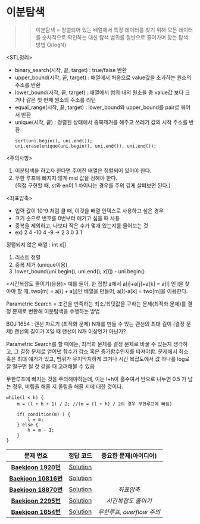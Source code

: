 # 이분탐색    
>> 이분탐색 = 정렬되어 있는 배열에서 특정 데이터를 찾기 위해 모든 데이터를 순차적으로
>> 확인하는 대신 탐색 범위를 절반으로 줄여가며 찾는 탐색 방법 O(logN)

<STL정리>
- binary_search(시작, 끝, target) : true/false 반환
- upper_bound(시작, 끝, target) : 배열에서 처음으로 value값을 초과하는 원소의 주소를 반환
- lower_bound(시작, 끝, target) : 배열에서 범위 내의 원소들 중 value값 보다 크거나 같은 첫 번째  원소의 주소를 리턴   
- equal_range(시작, 끝, target) : lower_bound와 upper_bound를 pair로 묶어서 반환
- unique(시작, 끝) : 정렬된 상태에서 중복제거를 해주고 쓰레기 값의 시작 주소를 반환
  ```
  sort(uni.begin(), uni.end());
  uni.erase(unique(uni.begin(), uni.end()), uni.end());
  ```

<주의사항>   
1. 이분탐색을 하고자 한다면 주어진 배열은 정렬되어 있어야 한다.   
2. 무한 루프에 빠지지 않게 mid 값을 정해야 한다.   
(직접 구현할 때, st와 en이 1 차이나는 경우를 주의 깊게 살펴보면 된다.)

<좌표압축>
- 입력 값이 10^9 처럼 클 때, 이것을 배열 인덱스로 사용하고 싶은 경우
- 크기 순으로 번호를 0번부터 매기고 싶을 때 사용
- 중복을 제외하고, 나보다 작은 수가 몇개 있는지를 물어보는 것
- ex) 2 4 -10 4 -9 -> 2 3 0 3 1

정렬되지 않은 배열 : int x[]
1. 리스트 정렬 
2. 중복 제거 (unique이용)
3. lower_bound(uni.begin(), uni.end(), x[i]) - uni.begin()

<시간복잡도 줄이기(응용)> 
예를 들어, 한 집합 a에서 a[i]+a[j]+a[k] = a[l] 인 l을 찾아야 할 때,
two[m] = a[i] + a[j]인 배열을 만들어, a[l]-a[k] = two[m]을 이용한다.

<Parametric Search>
Parametric Search = 조건을 만족하는 최소/최댓값을 구하는 문제(최적화 문제)를
결정 문제로 변환해 이분탐색을 수행하는 방법

BOJ 1654 : 랜선 자르기
(최적화 문제) N개를 만들 수 있는 랜선의 최대 길이
(결정 문제) 랜선의 길이가 X일 때 랜선이 N개 이상인가 아닌가?

Parametric Search를 할 때에는, 최적화 문제를 결정 문제로 바꿀 수 있는지
생각하고, 그 결정 문제로 얻어낸 함수가 감소 혹은 증가함수인지를 따져야함.
문제에서 최소 혹은 최대 얘기가 있고, 범위가 무지막지하게 크거나 시간
복잡도에서 값 하나를 log로 잘 떨구면 될 것 같을 때 고려해볼 수 있음 

무한루프에 빠지는 것을 주의해야하는데, 이는 l+h이 홀수여서 반으로 나누면 0.5
가 남는 경우, 버림을 해줄 지 올림을 해줄 지에 대한 것이다.
```
while(l < h) {
    m = (l + h + 1) / 2; //(m = (l + h) / 2의 경우 무한루프에 빠짐)

    if( condition(m) ) {
        l = m;
    } else {
        h = m - 1;
    }
}
```

| 문제 번호 | 정답 코드 |  중요한 문제(아이디어) | 
| :--: | :--: |:--: |
| __[Baekjoon 1920번](https://www.acmicpc.net/problem/1920)__   | [Solution](https://github.com/jhmin-kk99/Algorithm-Study/blob/main/Math/1920.cpp)    | |
| __[Baekjoon 10816번](https://www.acmicpc.net/problem/10816)__   | [Solution](https://github.com/jhmin-kk99/Algorithm-Study/blob/main/Math/10816.cpp)    | |
| __[Baekjoon 18870번](https://www.acmicpc.net/problem/18870)__   | [Solution](https://github.com/jhmin-kk99/Algorithm-Study/blob/main/Math/18870.cpp)    |_좌표압축_|
| __[Baekjoon 2295번](https://www.acmicpc.net/problem/2295)__   | [Solution](https://github.com/jhmin-kk99/Algorithm-Study/blob/main/Math/2295.cpp)    |_시간복잡도 줄이기_|
| __[Baekjoon 1654번](https://www.acmicpc.net/problem/1654)__   | [Solution](https://github.com/jhmin-kk99/Algorithm-Study/blob/main/Math/1654.cpp)    |_무한루프, overflow 주의_|

